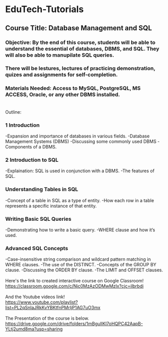 # EduTech-Tutorials<br>
## Course Title: Database Management and SQL<br>

### Objective: By the end of this course, students will be able to understand the essential of databases, DBMS, and SQL. They will also be able to manupilate SQL queries.
### There will be lestures, lectures of practicing demonstration, quizes and assignments for self-completion.
### Materials Needed: Access to MySQL, PostgreSQL, MS ACCESS, Oracle, or any other DBMS installed.<br><br>

Outline:

### 1 Introduction
-Expansion and importance of databases in various fields.
-Database Management Systems (DBMS)
-Discussing some commonly used DBMS
-Components of a DBMS.
### 2 Introduction to SQL
-Explaination: SQL is used in conjunction with a DBMS.
-The features of SQL.
### Understanding Tables in SQL
-Concept of a table in SQL as a type of entity.
-How each row in a table represents a specific instance of that entity.
### Writing Basic SQL Queries
-Demonstrating how to write a basic query.
-WHERE clause and how it’s used.
### Advanced SQL Concepts
-Case-insensitive string comparison and wildcard pattern matching in WHERE clauses.
-The use of the DISTINCT.
-Concepts of the GROUP BY clause.
-Discussing the ORDER BY clause.
-The LIMIT and OFFSET clauses.
<br><br>
Here's the link to created interactive course on Google Classroom!
<br>
https://classroom.google.com/c/Njc0MzAzODMwMzIx?cjc=ilbrbdi
<br>
<br>
And the Youtube  videos link! 
<br>
https://www.youtube.com/playlist?list=PL2qSnIaJRkKvYBKtfnPMrIjP1AG7uO3mx
<br>
<br>
The Presentation of the course is below.
<br>
https://drive.google.com/drive/folders/1mBguIlKl7oHQPC42AapB-YLtj2umd8ma?usp=sharing
